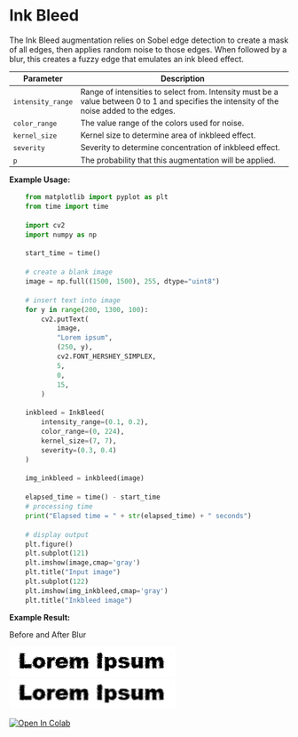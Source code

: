 # Ink Bleed

The Ink Bleed augmentation relies on Sobel edge detection to create a mask of all edges, then applies random noise to those edges. When followed by a blur, this creates a fuzzy edge that emulates an ink bleed effect.


| Parameter         | Description                                                                                                                                |
|-------------------|--------------------------------------------------------------------------------------------------------------------------------------------|
| `intensity_range` | Range of intensities to select from. Intensity must be a value between 0 to 1 and specifies the intensity of the noise added to the edges. |
| `color_range`     | The value range of the colors used for noise.                                                                                              |
| `kernel_size`     | Kernel size to determine area of inkbleed effect.                                                                                          |
| `severity`        | Severity to determine concentration of inkbleed effect.                                                                                    |
| `p`               | The probability that this augmentation will be applied.                                                                                    |


**Example Usage:**
```python
    from matplotlib import pyplot as plt
    from time import time

    import cv2
    import numpy as np

    start_time = time()

    # create a blank image
    image = np.full((1500, 1500), 255, dtype="uint8")

    # insert text into image
    for y in range(200, 1300, 100):
        cv2.putText(
            image,
            "Lorem ipsum",
            (250, y),
            cv2.FONT_HERSHEY_SIMPLEX,
            5,
            0,
            15,
        )

    inkbleed = InkBleed(
        intensity_range=(0.1, 0.2),
        color_range=(0, 224),
        kernel_size=(7, 7),
        severity=(0.3, 0.4)
    )

    img_inkbleed = inkbleed(image)

    elapsed_time = time() - start_time
    # processing time
    print("Elapsed time = " + str(elapsed_time) + " seconds")

    # display output
    plt.figure()
    plt.subplot(121)
    plt.imshow(image,cmap='gray')
    plt.title("Input image")
    plt.subplot(122)
    plt.imshow(img_inkbleed,cmap='gray')
    plt.title("Inkbleed image")
```


**Example Result:**

Before and After Blur

![Ink Bleed no Blur](../../images/Augmentations/InkBleed.png)
![Ink Bleed with Blur](../../images/Augmentations/InkBleedBlur.png)

[![Open In Colab](https://colab.research.google.com/assets/colab-badge.svg)](https://colab.research.google.com/drive/1hQr4eW2H0NNr1ov6Nw7sEHOf5QTJFOyX?usp=sharing)
